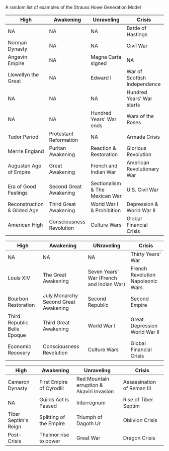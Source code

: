A random list of examples of the Strauss Howe Generation Model

|High|Awakening|Unraveling|Crisis|
|---|---|---|---|
| NA | NA | NA | Battle of Hastings 
Norman Dynasty | NA | NA | Civil War
Angevin Empire | NA | Magna Carta signed | NA 
Llewellyn the Great | NA | Edward I | War of Scottish Independence 
NA | NA | NA | Hundred Years' War starts 
NA | NA | Hundred Years' War ends | Wars of the Roses 
Tudor Period | Protestant Reformation | NA | Armada Crisis
Merrie England | Puritan Awakening | Reaction & Restoration | Glorious Revolution 
Augustan Age of Empire | Great Awakening | French and Indian War | American Revolutionary War 
Era of Good Feelings | Second Great Awakening | Sectionalism & The Mexican War | U.S. Civil War 
Reconstruction & Gilded Age | Third Great Awakening | World War I & Prohibition | Depression & World War II 
American High | Consciousness Revolution | Culture Wars | Global Financial Crisis 

|High|Awakening|UNraveling|Crisis|
|---|---|---|---|
NA | NA | NA | Thirty Years' War 
Louis XIV | The Great Awakening | Seven Years' War (French and Indian War) | French Revolution<br/>Napoleonic Wars
Bourbon Restoration | July Monarchy<br/>Second Great Awakening | Second Republic | Second Empire | 
Third Republic<br/>Belle Epoque | Third Great Awakening | World War I | Great Depression<br/>World War II 
Economic Recovery | Consciousness Revolution | Culture Wars | Global Financial Crisis

|High|Awakening|Unraveling|Crisis|
|---|---|---|---|
Cameron Dynasty | First Empire of Cyrodiil | Red Mountain erruption & Akaviri Invasion | Assassination of Reman III 
NA | Guilds Act is Passed | Interregnum | Rise of Tiber Septim 
Tiber Septim's Reign | Splitting of the Empire | Triumph of Dagoth Ur | Oblivion Crisis 
Post-Crisis | Thalmor rise to power | Great War | Dragon Crisis |
